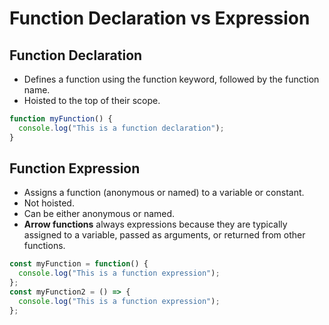 # Function Declaration vs Expression  

## Function Declaration

* Defines a function using the function keyword, followed by the function name.
* Hoisted to the top of their scope.

```javascript
function myFunction() {
  console.log("This is a function declaration");
}
```

## Function Expression

* Assigns a function (anonymous or named) to a variable or constant.
* Not hoisted.
* Can be either anonymous or named.
* **Arrow functions** always expressions because they are typically assigned to a variable, passed as arguments, or returned from other functions.

```javascript
const myFunction = function() {
  console.log("This is a function expression");
};
const myFunction2 = () => {
  console.log("This is a function expression");
};
```



